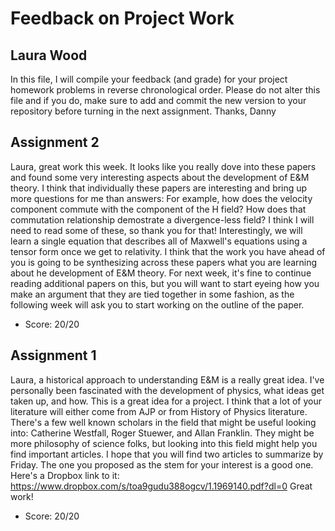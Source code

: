 # Feedback on Project Work
## Laura Wood

In this file, I will compile your feedback (and grade) for your project homework problems in reverse chronological order. Please do not alter this file and if you do, make sure to add and commit the new version to your repository before turning in the next assignment. Thanks, Danny

## Assignment 2

Laura, great work this week. It looks like you really dove into these papers and found some very interesting aspects about the development of E&M theory. I think that individually these papers are interesting and bring up more questions for me than answers: For example, how does the velocity component commute with the component of the H field? How does that commutation relationship demostrate a divergence-less field? I think I will need to read some of these, so thank you for that! Interestingly, we will learn a single equation that describes all of Maxwell's equations using a tensor form once we get to relativity. I think that the work you have ahead of you is going to be synthesizing across these papers what you are learning about he development of E&M theory. For next week, it's fine to continue reading additional papers on this, but you will want to start eyeing how you make an argument that they are tied together in some fashion, as the following week will ask you to start working on the outline of the paper.

* Score: 20/20

## Assignment 1

Laura, a historical approach to understanding E&M is a really great idea. I've personally been fascinated with the development of physics, what ideas get taken up, and how. This is a great idea for a project. I think that a lot of your literature will either come from AJP or from History of Physics literature. There's a few well known scholars in the field that might be useful looking into: Catherine Westfall, Roger Stuewer, and Allan Franklin. They might be more philosophy of science folks, but looking into this field might help you find important articles. I hope that you will find two articles to summarize by Friday. The one you proposed as the stem for your interest is a good one. Here's a Dropbox link to it: https://www.dropbox.com/s/toa9gudu388ogcv/1.1969140.pdf?dl=0 Great work!

* Score: 20/20
